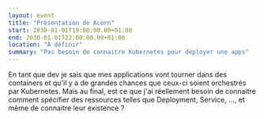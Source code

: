 ```yaml
---
layout: event
title: "Présentation de Acorn"
start: 2030-01-01T19:00:00.00+01:00
end: 2030-01-01T22:00:00.00+01:00
location: "À définir"
summary: "Pas besoin de connaitre Kubernetes pour déployer une apps"
---
```


En tant que dev je sais que mes applications vont tourner dans des containers et qu'il y a de grandes chances que ceux-ci soient orchestrés par Kubernetes. Mais au final, est ce que j'ai réellement besoin de connaitre comment spécifier des ressources telles que Deployment, Service, ...,  et même de connaitre leur existence ?
